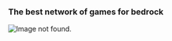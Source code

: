 ### The best network of games for bedrock
![Image not found.](https://oceanverse.github.io/logo.png "Logo")